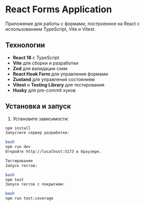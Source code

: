# React Forms Application

Приложение для работы с формами, построенное на React с использованием TypeScript, Vite и Vitest.

## Технологии

- **React 18** с TypeScript
- **Vite** для сборки и разработки
- **Zod** для валидации схем
- **React Hook Form** для управления формами
- **Zustand** для управления состоянием
- **Vitest** и **Testing Library** для тестирования
- **Husky** для pre-commit хуков

## Установка и запуск

1. Установите зависимости:
```bash
npm install
Запустите сервер разработки:

bash
npm run dev
Откройте http://localhost:5173 в браузере.

Тестирование
Запуск тестов:

bash
npm test
Запуск тестов с покрытием:

bash
npm run test:coverage
